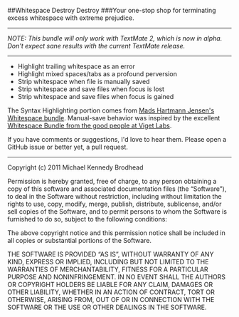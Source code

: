 ##Whitespace Destroy Destroy
###Your one-stop shop for terminating excess whitespace with extreme prejudice.

---
*NOTE: This bundle will only work with TextMate 2, which is now in alpha.  Don't expect sane results with the current TextMate release.*

----

* Highlight trailing whitespace as an error
* Highlight mixed spaces/tabs as a profound perversion
* Strip whitespace when file is manually saved
* Strip whitespace and save files when focus is lost
* Strip whitespace and save files when focus is gained

The Syntax Highlighting portion comes from [Mads Hartmann Jensen's Whitespace bundle](http://mads379.github.com/posts/whitespace-tmbundle).  Manual-save behavior was inspired by the excellent [Whitespace Bundle from the good people at Viget Labs](https://github.com/vigetlabs/whitespace-tmbundle).

If you have comments or suggestions, I'd love to hear them.  Please open a GitHub issue or better yet, a pull request.

-----
Copyright (c) 2011 Michael Kennedy Brodhead

Permission is hereby granted, free of charge, to any person obtaining a copy of this software and associated documentation files (the “Software”), to deal in the Software without restriction, including without limitation the rights to use, copy, modify, merge, publish, distribute, sublicense, and/or sell copies of the Software, and to permit persons to whom the Software is furnished to do so, subject to the following conditions:

The above copyright notice and this permission notice shall be included in all copies or substantial portions of the Software.

THE SOFTWARE IS PROVIDED “AS IS”, WITHOUT WARRANTY OF ANY KIND, EXPRESS OR IMPLIED, INCLUDING BUT NOT LIMITED TO THE WARRANTIES OF MERCHANTABILITY, FITNESS FOR A PARTICULAR PURPOSE AND NONINFRINGEMENT. IN NO EVENT SHALL THE AUTHORS OR COPYRIGHT HOLDERS BE LIABLE FOR ANY CLAIM, DAMAGES OR OTHER LIABILITY, WHETHER IN AN ACTION OF CONTRACT, TORT OR OTHERWISE, ARISING FROM, OUT OF OR IN CONNECTION WITH THE SOFTWARE OR THE USE OR OTHER DEALINGS IN THE SOFTWARE.

